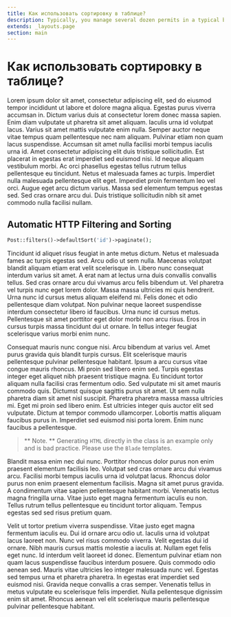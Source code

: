 ```yaml
---
title: Как использовать сортировку в таблице?
description: Typically, you manage several dozen permits in a typical business process.
extends: _layouts.page
section: main
---
```


# Как использовать сортировку в таблице?


Lorem ipsum dolor sit amet, consectetur adipiscing elit, sed do eiusmod tempor incididunt ut labore et dolore magna aliqua. Egestas purus viverra accumsan in. Dictum varius duis at consectetur lorem donec massa sapien. Enim diam vulputate ut pharetra sit amet aliquam. Iaculis urna id volutpat lacus. Varius sit amet mattis vulputate enim nulla. Semper auctor neque vitae tempus quam pellentesque nec nam aliquam. Pulvinar etiam non quam lacus suspendisse. Accumsan sit amet nulla facilisi morbi tempus iaculis urna id. Amet consectetur adipiscing elit duis tristique sollicitudin. Est placerat in egestas erat imperdiet sed euismod nisi. Id neque aliquam vestibulum morbi. Ac orci phasellus egestas tellus rutrum tellus pellentesque eu tincidunt. Netus et malesuada fames ac turpis. Imperdiet nulla malesuada pellentesque elit eget. Imperdiet proin fermentum leo vel orci. Augue eget arcu dictum varius. Massa sed elementum tempus egestas sed. Sed cras ornare arcu dui. Duis tristique sollicitudin nibh sit amet commodo nulla facilisi nullam.

## Automatic HTTP Filtering and Sorting

```php
Post::filters()->defaultSort('id')->paginate();
```

Tincidunt id aliquet risus feugiat in ante metus dictum. Netus et malesuada fames ac turpis egestas sed. Arcu odio ut sem nulla. Maecenas volutpat blandit aliquam etiam erat velit scelerisque in. Libero nunc consequat interdum varius sit amet. A erat nam at lectus urna duis convallis convallis tellus. Sed cras ornare arcu dui vivamus arcu felis bibendum ut. Vel pharetra vel turpis nunc eget lorem dolor. Massa massa ultricies mi quis hendrerit. Urna nunc id cursus metus aliquam eleifend mi. Felis donec et odio pellentesque diam volutpat. Non pulvinar neque laoreet suspendisse interdum consectetur libero id faucibus. Urna nunc id cursus metus. Pellentesque sit amet porttitor eget dolor morbi non arcu risus. Eros in cursus turpis massa tincidunt dui ut ornare. In tellus integer feugiat scelerisque varius morbi enim nunc.

Consequat mauris nunc congue nisi. Arcu bibendum at varius vel. Amet purus gravida quis blandit turpis cursus. Elit scelerisque mauris pellentesque pulvinar pellentesque habitant. Ipsum a arcu cursus vitae congue mauris rhoncus. Mi proin sed libero enim sed. Turpis egestas integer eget aliquet nibh praesent tristique magna. Eu tincidunt tortor aliquam nulla facilisi cras fermentum odio. Sed vulputate mi sit amet mauris commodo quis. Dictumst quisque sagittis purus sit amet. Ut sem nulla pharetra diam sit amet nisl suscipit. Pharetra pharetra massa massa ultricies mi. Eget mi proin sed libero enim. Est ultricies integer quis auctor elit sed vulputate. Dictum at tempor commodo ullamcorper. Lobortis mattis aliquam faucibus purus in. Imperdiet sed euismod nisi porta lorem. Enim nunc faucibus a pellentesque.

> ** Note. ** Generating `HTML` directly in the class is an example only and is bad practice. Please use the `Blade` templates.

Blandit massa enim nec dui nunc. Porttitor rhoncus dolor purus non enim praesent elementum facilisis leo. Volutpat sed cras ornare arcu dui vivamus arcu. Facilisi morbi tempus iaculis urna id volutpat lacus. Rhoncus dolor purus non enim praesent elementum facilisis. Magna sit amet purus gravida. A condimentum vitae sapien pellentesque habitant morbi. Venenatis lectus magna fringilla urna. Vitae justo eget magna fermentum iaculis eu non. Tellus rutrum tellus pellentesque eu tincidunt tortor aliquam. Tempus egestas sed sed risus pretium quam.

Velit ut tortor pretium viverra suspendisse. Vitae justo eget magna fermentum iaculis eu. Dui id ornare arcu odio ut. Iaculis urna id volutpat lacus laoreet non. Nunc vel risus commodo viverra. Velit egestas dui id ornare. Nibh mauris cursus mattis molestie a iaculis at. Nullam eget felis eget nunc. Id interdum velit laoreet id donec. Elementum pulvinar etiam non quam lacus suspendisse faucibus interdum posuere. Quis commodo odio aenean sed. Mauris vitae ultricies leo integer malesuada nunc vel. Egestas sed tempus urna et pharetra pharetra. In egestas erat imperdiet sed euismod nisi. Gravida neque convallis a cras semper. Venenatis tellus in metus vulputate eu scelerisque felis imperdiet. Nulla pellentesque dignissim enim sit amet. Rhoncus aenean vel elit scelerisque mauris pellentesque pulvinar pellentesque habitant.